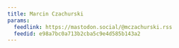 ```yaml
---
title: Marcin Czachurski
params:
  feedlink: https://mastodon.social/@mczachurski.rss
  feedid: e98a7bc0a713b2cba5c9e4d585b143a2
---
```

